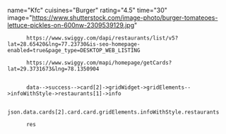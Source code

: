 name="Kfc"
          cuisines="Burger"
          rating="4.5"
          time="30"
          image="https://www.shutterstock.com/image-photo/burger-tomateoes-lettuce-pickles-on-600nw-2309539129.jpg"

          https://www.swiggy.com/dapi/restaurants/list/v5?lat=28.65420&lng=77.23730&is-seo-homepage-enabled=true&page_type=DESKTOP_WEB_LISTING

          https://www.swiggy.com/mapi/homepage/getCards?lat=29.3731673&lng=78.1350904


          data-->success-->card[2]->gridWidget->gridElements-->infoWithStyle->restaurants[1]->info

          json.data.cards[2].card.card.gridElements.infoWithStyle.restaurants

          res